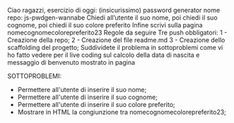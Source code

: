 Ciao ragazzi,
esercizio di oggi: (insicurissimo) password generator
nome repo: js-pwdgen-wannabe
Chiedi all’utente il suo nome,
poi chiedi il suo cognome,
poi chiedi il suo colore preferito
Infine scrivi sulla pagina nomecognomecolorepreferito23
Regole da seguire
Tre push obbligatori:
1 - Creazione della repo;
2 - Creazione del file readme.md
3 - Creazione dello scaffolding del progetto;
Suddividete il problema in sottoproblemi come vi ho fatto vedere per il live coding sul calcolo della data di nascita e messaggio di benvenuto mostrato in pagina

<!--  -->

SOTTOPROBLEMI:
- Permettere all'utente di inserire il suo nome;
- Permettere all'utente di inserire il suo cognome;
- Permettere all'utente di inserire il suo colore preferito;
- Mostrare in HTML la congiunzione tra nomecognomecolorepreferito23;